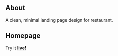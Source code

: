 ## About
A clean, minimal landing page design for restaurant.

## Homepage
Try it <strong><a href="https://rhosen.github.io/food-and-drink" target="_blank">live!</a></strong>
